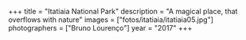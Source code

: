 +++
title = "Itatiaia National Park"
description = "A magical place, that overflows with nature"
images = ["fotos/itatiaia/itatiaia05.jpg"]
photographers = ["Bruno Lourenço"]
year = "2017"
+++
